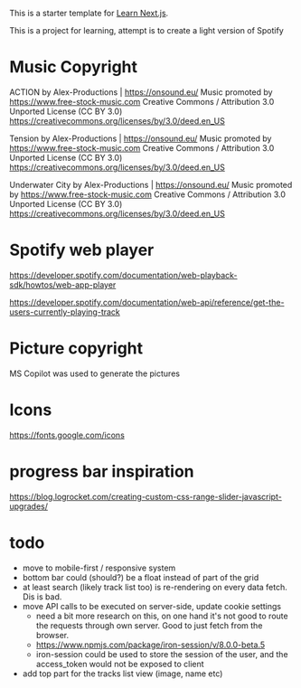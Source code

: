 This is a starter template for [Learn Next.js](https://nextjs.org/learn).

This is a project for learning, attempt is to create a light version of Spotify

# Music Copyright

ACTION by Alex-Productions | https://onsound.eu/
Music promoted by https://www.free-stock-music.com
Creative Commons / Attribution 3.0 Unported License (CC BY 3.0)
https://creativecommons.org/licenses/by/3.0/deed.en_US

Tension by Alex-Productions | https://onsound.eu/
Music promoted by https://www.free-stock-music.com
Creative Commons / Attribution 3.0 Unported License (CC BY 3.0)
https://creativecommons.org/licenses/by/3.0/deed.en_US

Underwater City by Alex-Productions | https://onsound.eu/
Music promoted by https://www.free-stock-music.com
Creative Commons / Attribution 3.0 Unported License (CC BY 3.0)
https://creativecommons.org/licenses/by/3.0/deed.en_US

# Spotify web player

https://developer.spotify.com/documentation/web-playback-sdk/howtos/web-app-player

https://developer.spotify.com/documentation/web-api/reference/get-the-users-currently-playing-track

# Picture copyright

MS Copilot was used to generate the pictures

# Icons

https://fonts.google.com/icons

# progress bar inspiration

https://blog.logrocket.com/creating-custom-css-range-slider-javascript-upgrades/

# todo

- move to mobile-first / responsive system
- bottom bar could (should?) be a float instead of part of the grid
- at least search (likely track list too) is re-rendering on every data fetch. Dis is bad.
- move API calls to be executed on server-side, update cookie settings
  - need a bit more research on this, on one hand it's not good to route the requests
    through own server. Good to just fetch from the browser.
  - https://www.npmjs.com/package/iron-session/v/8.0.0-beta.5
  - iron-session could be used to store the session of the user, and the access_token would not be exposed to client
- add top part for the tracks list view (image, name etc)
